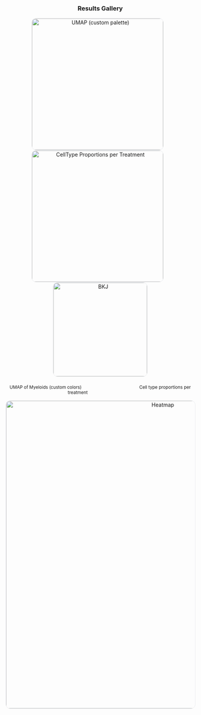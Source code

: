 <h3 align="center">Results Gallery</h3>

<!-- Row 1: UMAP + CellType Proportions + BKJ -->
<p align="center">
  <a href="https://github.com/user-attachments/assets/822b9a43-b7e2-4ca8-b43c-b03282de2f79">
    <img alt="UMAP (custom palette)" src="https://github.com/user-attachments/assets/822b9a43-b7e2-4ca8-b43c-b03282de2f79"
         width="350" style="border:1px solid #eaecef;border-radius:12px;margin-right:15px;">
  </a>
  <a href="https://github.com/user-attachments/assets/5d21b12d-d9eb-4110-a7cf-1d58920cc36a">
    <img alt="CellType Proportions per Treatment" src="https://github.com/user-attachments/assets/5d21b12d-d9eb-4110-a7cf-1d58920cc36a"
         width="350" style="border:1px solid #eaecef;border-radius:12px;margin-right:15px;">
  </a>
  <a href="https://github.com/user-attachments/assets/88020c4e-9958-46a7-9814-d34ed6c72771">
    <img alt="BKJ" src="https://github.com/user-attachments/assets/88020c4e-9958-46a7-9814-d34ed6c72771"
         width="250" style="border:1px solid #eaecef;border-radius:12px;">
  </a>
</p>
<p align="center">
  <sub style="margin-right:150px;">UMAP of Myeloids (custom colors)</sub>
  <sub style="margin-right:120px;">Cell type proportions per treatment</sub>
</p>

<!-- Row 2: Heatmap -->
<p align="center">
  <a href="https://github.com/user-attachments/assets/e0576ed9-395f-4892-a029-f1eaedc51ec2">
    <img alt="Heatmap" src="https://github.com/user-attachments/assets/e0576ed9-395f-4892-a029-f1eaedc51ec2"
         width="820" style="border:1px solid #eaecef;border-radius:12px;">
  </a>
  <br/>
